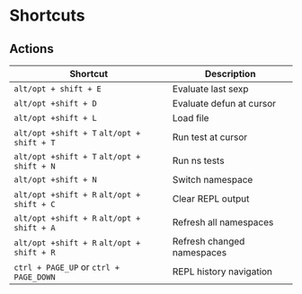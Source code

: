 # Shortcuts

## Actions

| Shortcut                                   | Description                |
|--------------------------------------------|----------------------------|
| `alt/opt + shift + E`                      | Evaluate last sexp         |
| `alt/opt +shift + D`                       | Evaluate defun at cursor   |
| `alt/opt +shift + L`                       | Load file                  |
| `alt/opt +shift + T` `alt/opt + shift + T` | Run test at cursor         |
| `alt/opt +shift + T` `alt/opt + shift + N` | Run ns tests               |
| `alt/opt +shift + N`                       | Switch namespace           |
| `alt/opt +shift + R` `alt/opt + shift + C` | Clear REPL output          |
| `alt/opt +shift + R` `alt/opt + shift + A` | Refresh all namespaces     |
| `alt/opt +shift + R` `alt/opt + shift + R` | Refresh changed namespaces |
| `ctrl + PAGE_UP` or `ctrl + PAGE_DOWN`     | REPL history navigation    |
